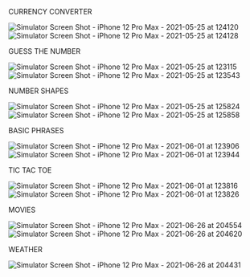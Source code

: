 CURRENCY CONVERTER

![Simulator Screen Shot - iPhone 12 Pro Max - 2021-05-25 at 124120](https://user-images.githubusercontent.com/84351845/119483586-cc2c5e00-bd5d-11eb-8cc4-b75d7febb8b7.jpg) ![Simulator Screen Shot - iPhone 12 Pro Max - 2021-05-25 at 124128](https://user-images.githubusercontent.com/84351845/119483664-e108f180-bd5d-11eb-8f28-55a0b432d04c.jpg)

GUESS THE NUMBER

![Simulator Screen Shot - iPhone 12 Pro Max - 2021-05-25 at 123115](https://user-images.githubusercontent.com/84351845/119483949-334a1280-bd5e-11eb-8a50-1162a1d11288.jpg) ![Simulator Screen Shot - iPhone 12 Pro Max - 2021-05-25 at 123543](https://user-images.githubusercontent.com/84351845/119483966-37763000-bd5e-11eb-93ee-4dc756ea9f4d.jpg)

NUMBER SHAPES

![Simulator Screen Shot - iPhone 12 Pro Max - 2021-05-25 at 125824](https://user-images.githubusercontent.com/84351845/119484118-5e346680-bd5e-11eb-949d-598ccf616168.jpg) ![Simulator Screen Shot - iPhone 12 Pro Max - 2021-05-25 at 125858](https://user-images.githubusercontent.com/84351845/119484182-6d1b1900-bd5e-11eb-961b-e0c6ad50bfbd.jpg)

BASIC PHRASES 

![Simulator Screen Shot - iPhone 12 Pro Max - 2021-06-01 at 123906](https://user-images.githubusercontent.com/84351845/120304400-6baa9d00-c2d8-11eb-9af5-c4fb646ee206.jpg) ![Simulator Screen Shot - iPhone 12 Pro Max - 2021-06-01 at 123944](https://user-images.githubusercontent.com/84351845/120304433-736a4180-c2d8-11eb-8c24-ffd456d3f8c8.jpg)


TIC TAC TOE

![Simulator Screen Shot - iPhone 12 Pro Max - 2021-06-01 at 123816](https://user-images.githubusercontent.com/84351845/120304490-80873080-c2d8-11eb-8ada-39e838da9d1f.jpg) ![Simulator Screen Shot - iPhone 12 Pro Max - 2021-06-01 at 123826](https://user-images.githubusercontent.com/84351845/120304507-84b34e00-c2d8-11eb-94a2-6028213941c9.jpg)

MOVIES

![Simulator Screen Shot - iPhone 12 Pro Max - 2021-06-26 at 204554](https://user-images.githubusercontent.com/84351845/123521597-5a2e9800-d6c0-11eb-845e-ec67d360ce17.jpg) ![Simulator Screen Shot - iPhone 12 Pro Max - 2021-06-26 at 204620](https://user-images.githubusercontent.com/84351845/123521604-6581c380-d6c0-11eb-95d7-0971f0861b60.jpg)

WEATHER

![Simulator Screen Shot - iPhone 12 Pro Max - 2021-06-26 at 204431](https://user-images.githubusercontent.com/84351845/123521617-7b8f8400-d6c0-11eb-8402-12a023ff9c8c.jpg)






